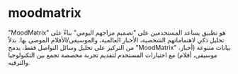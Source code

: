 # moodmatrix
"MoodMatrix" هو تطبيق يساعد المستخدمين على "تصميم مزاجهم اليومي" بناءً على تحليل ذكي لاهتماماتهم الشخصية، الأخبار العالمية، والموسيقى/الأفلام الموصى بها. بدلاً من التركيز على تحليل وسائل التواصل فقط، يدمج "MoodMatrix" بيانات متنوعة (أخبار، موسيقى، أفلام) مع اختيارات المستخدم لتقديم تجربة مخصصة تجمع بين التكنولوجيا والترفيه.
